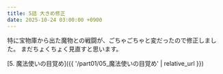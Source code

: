 ```yaml
---
title: 5話 大きめ修正
date: 2025-10-24 03:00:00 +0900
---
```


特に宝物庫から出た魔物との戦闘が、ごちゃごちゃと変だったので修正しました。
まだちょくちょく見直すと思います。

[5. 魔法使いの目覚め]({{ '/part01/05_魔法使いの目覚め' | relative_url }})
